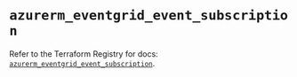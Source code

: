 # `azurerm_eventgrid_event_subscription`

Refer to the Terraform Registry for docs: [`azurerm_eventgrid_event_subscription`](https://registry.terraform.io/providers/hashicorp/azurerm/3.87.0/docs/resources/eventgrid_event_subscription).
